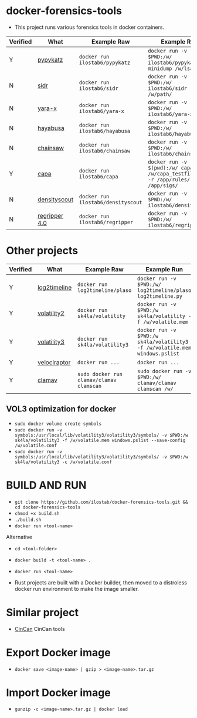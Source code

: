 # docker-forensics-tools
- This project runs various forensics tools in docker containers.

| Verified | What | Example Raw | Example Run |
|---|---|---|---|
| Y | [pypykatz](https://github.com/skelsec/pypykatz) | `docker run ilostab6/pypykatz` | `docker run -v $PWD:/w/ ilostab6/pypykatz lsa minidump /w/lsa.dump` |
| N | [sidr](https://github.com/strozfriedberg/sidr) | `docker run ilostab6/sidr` | `docker run -v $PWD:/w/ ilostab6/sidr -f json /w/path/` |
| N | [yara-x](https://virustotal.github.io/yara-x/docs/intro/getting-started/) | `docker run ilostab6/yara-x` | `docker run -v $PWD:/w/ ilostab6/yara-x` |
| N | [hayabusa](https://github.com/Yamato-Security/hayabusa) | `docker run ilostab6/hayabusa` | `docker run -v $PWD:/w/ ilostab6/hayabusa` |
| N | [chainsaw](https://github.com/WithSecureLabs/chainsaw) | `docker run ilostab6/chainsaw` | `docker run -v $PWD:/w/ ilostab6/chainsaw` |
| Y | [capa](https://github.com/mandiant/capa) | `docker run ilostab6/capa` | `docker run -v $(pwd):/w/ capa-dev /w/capa_testfile.exe_ -r /app/rules/ -s /app/sigs/` |
| N | [densityscout](https://www.sans.org/blog/finding-unknown-malware-with-densityscout/) | `docker run ilostab6/densityscout` | `docker run -v $PWD:/w/ ilostab6/densityscout` |
| N | [regripper 4.0](https://github.com/keydet89/RegRipper4.0) | `docker run ilostab6/regripper` | `docker run -v $PWD:/w/ ilostab6/regripper` |

# Other projects
| Verified | What | Example Raw | Example Run |
|---|---|---|---|
| Y | [log2timeline](https://plaso.readthedocs.io/en/latest/sources/user/Installing-with-docker.html) | `docker run log2timeline/plaso` | `docker run -v $PWD:/w/ log2timeline/plaso log2timeline.py` |
| Y | [volatility2](https://github.com/sk4la/volatility3-docker) | `docker run sk4la/volatility` | `docker run -v $PWD:/w sk4la/volatility -f /w/volatile.mem` |
| Y | [volatility3](https://github.com/sk4la/volatility3-docker) | `docker run sk4la/volatility3` | `docker run -v $PWD:/w sk4la/volatility3 -f /w/volatile.mem windows.pslist` |
| Y | [velociraptor](https://github.com/weslambert/velociraptor-docker) | `docker run ...` | `docker run ...` |
| Y | [clamav](https://github.com/Cisco-Talos/clamav) | `sudo docker run clamav/clamav clamscan` | `sudo docker run -v $PWD:/w/ clamav/clamav clamscan /w/` |

## VOL3 optimization for docker
- `sudo docker volume create symbols`
- `sudo docker run -v symbols:/usr/local/lib/volatility3/volatility3/symbols/ -v $PWD:/w sk4la/volatility3 -f /w/volatile.mem windows.pslist --save-config /w/volatile.conf`
- `sudo docker run -v symbols:/usr/local/lib/volatility3/volatility3/symbols/ -v $PWD:/w sk4la/volatility3 -c /w/volatile.conf`

# BUILD AND RUN
- `git clone https://github.com/ilostab/docker-forensics-tools.git && cd docker-forensics-tools`
- `chmod +x build.sh`
- `./build.sh`
- `docker run <tool-name>`

Alternative
- `cd <tool-folder>`
- `docker build -t <tool-name> .`
- `docker run <tool-name>`

- Rust projects are built with a Docker builder, then moved to a distroless docker run environment to make the image smaller.

# Similar project
- [CinCan](https://gitlab.com/CinCan/tools) CinCan tools

# Export Docker image 
- `docker save <image-name> | gzip > <image-name>.tar.gz`

# Import Docker image 
- `gunzip -c <image-name>.tar.gz | docker load` 
